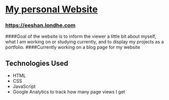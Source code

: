 # [My personal Website](https://eeshan.londhe.com)
### https://eeshan.londhe.com

####Goal of the website is to inform the viewer a little bit about myself, what I am working on or studying currently, and to display my projects as a portfolio.
####Currently working on a blog page for my website

## Technologies Used

- HTML
- CSS
- JavaScript
- Google Analytics to track how many page views I get
